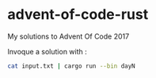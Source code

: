# advent-of-code-rust
My solutions to Advent Of Code 2017

Invoque a solution with :
```bash
cat input.txt | cargo run --bin dayN
```
